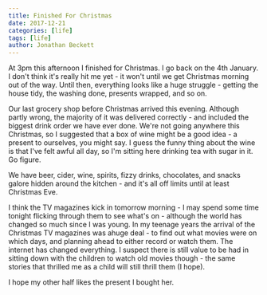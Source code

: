 ```yaml
---
title: Finished For Christmas
date: 2017-12-21
categories: [life]
tags: [life]
author: Jonathan Beckett
---
```


At 3pm this afternoon I finished for Christmas. I go back on the 4th January. I don't think it's really hit me yet - it won't until we get Christmas morning out of the way. Until then, everything looks like a huge struggle - getting the house tidy, the washing done, presents wrapped, and so on.

Our last grocery shop before Christmas arrived this evening. Although partly wrong, the majority of it was delivered correctly - and included the biggest drink order we have ever done. We're not going anywhere this Christmas, so I suggested that a box of wine might be a good idea - a present to ourselves, you might say. I guess the funny thing about the wine is that I've felt awful all day, so I'm sitting here drinking tea with sugar in it. Go figure.

We have beer, cider, wine, spirits, fizzy drinks, chocolates, and snacks galore hidden around the kitchen - and it's all off limits until at least Christmas Eve.

I think the TV magazines kick in tomorrow morning - I may spend some time tonight flicking through them to see what's on - although the world has changed so much since I was young. In my teenage years the arrival of the Christmas TV magazines was ahuge deal - to find out what movies were on which days, and planning ahead to either record or watch them. The internet has changed everything. I suspect there is still value to be had in sitting down with the children to watch old movies though - the same stories that thrilled me as a child will still thrill them (I hope).

I hope my other half likes the present I bought her.